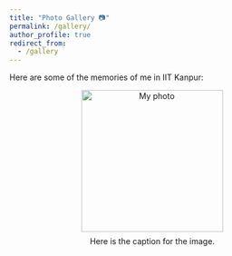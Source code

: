 ```yaml
---
title: "Photo Gallery 📷"
permalink: /gallery/
author_profile: true
redirect_from:
  - /gallery
---
```


Here are some of the memories of me in IIT Kanpur: 

<div style="text-align: center;">
  <img src="https://mbh1234.github.io/keerthana.github.io/images/3.jpeg" alt="My photo" style="width: 250px;">
  <p style="font-size: 14px; margin-top: 8px;">Here is the caption for the image.</p>
</div>
